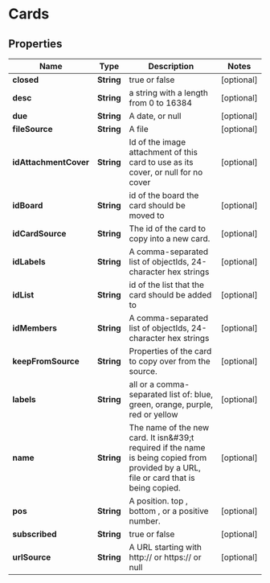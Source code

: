 # Cards

## Properties
Name | Type | Description | Notes
------------ | ------------- | ------------- | -------------
**closed** | **String** |  true or false |  [optional]
**desc** | **String** | a string with a length from 0 to 16384 |  [optional]
**due** | **String** | A date, or null |  [optional]
**fileSource** | **String** | A file |  [optional]
**idAttachmentCover** | **String** | Id of the image attachment of this card to use as its cover, or null for no cover |  [optional]
**idBoard** | **String** | id of the board the card should be moved to |  [optional]
**idCardSource** | **String** | The id of the card to copy into a new card. |  [optional]
**idLabels** | **String** | A comma-separated list of objectIds, 24-character hex strings |  [optional]
**idList** | **String** | id of the list that the card should be added to |  [optional]
**idMembers** | **String** | A comma-separated list of objectIds, 24-character hex strings |  [optional]
**keepFromSource** | **String** | Properties of the card to copy over from the source. |  [optional]
**labels** | **String** | all or a comma-separated list of: blue, green, orange, purple, red or yellow |  [optional]
**name** | **String** | The name of the new card.  It isn&amp;#39;t required if the name is being copied from provided by a URL, file or card that is being copied. |  [optional]
**pos** | **String** | A position. top , bottom , or a positive number. |  [optional]
**subscribed** | **String** |  true or false |  [optional]
**urlSource** | **String** | A URL starting with http:// or https:// or null |  [optional]
